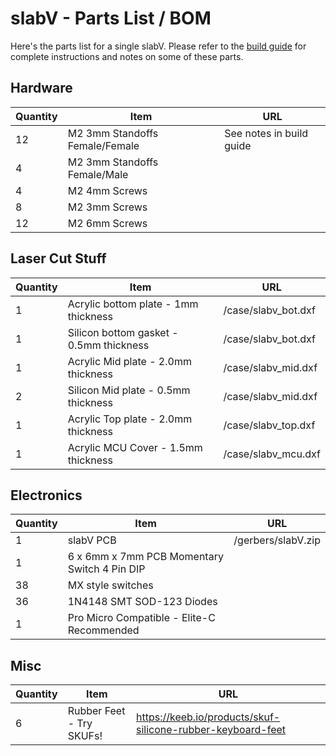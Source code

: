 # slabV - Parts List / BOM

Here's the parts list for a single slabV.  Please refer to the 
[build guide](build_guide.md) for complete instructions and 
notes on some of these parts.

## Hardware
Quantity|Item|URL
---|---|---
12|M2 3mm Standoffs Female/Female| See notes in build guide
4|M2 3mm Standoffs Female/Male|
4|M2 4mm Screws|
8|M2 3mm Screws|
12|M2 6mm Screws|

## Laser Cut Stuff
Quantity|Item|URL
---|---|---
1|Acrylic bottom plate - 1mm thickness| /case/slabv_bot.dxf
1|Silicon bottom gasket - 0.5mm thickness| /case/slabv_bot.dxf
1|Acrylic Mid plate - 2.0mm thickness| /case/slabv_mid.dxf
2|Silicon Mid plate - 0.5mm thickness| /case/slabv_mid.dxf
1|Acrylic Top plate - 2.0mm thickness| /case/slabv_top.dxf
1|Acrylic MCU Cover - 1.5mm thickness| /case/slabv_mcu.dxf

## Electronics
Quantity|Item|URL
---|---|---
1|slabV PCB| /gerbers/slabV.zip
1|6 x 6mm x 7mm PCB Momentary Switch 4 Pin DIP|
38| MX style switches|
36| 1N4148 SMT SOD-123 Diodes|
1|Pro Micro Compatible - Elite-C Recommended|

## Misc
Quantity|Item|URL
---|---|---
6|Rubber Feet - Try SKUFs!| https://keeb.io/products/skuf-silicone-rubber-keyboard-feet 
